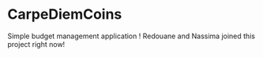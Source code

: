 # CarpeDiemCoins
Simple budget management application !
Redouane and Nassima joined this project right now!

